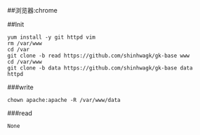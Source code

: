 ##浏览器:chrome

##Init
```shell
yum install -y git httpd vim
rm /var/www
cd /var
git clone -b read https://github.com/shinhwagk/gk-base www
cd /var/www
git clone -b data https://github.com/shinhwagk/gk-base data
httpd
```
###write
```shell
chown apache:apache -R /var/www/data 
```

###read
```shell
None
```

